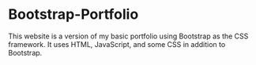 # Bootstrap-Portfolio

This website is a version of my basic portfolio using Bootstrap as the CSS framework.  It uses HTML, JavaScript, and some CSS in addition to Bootstrap.
